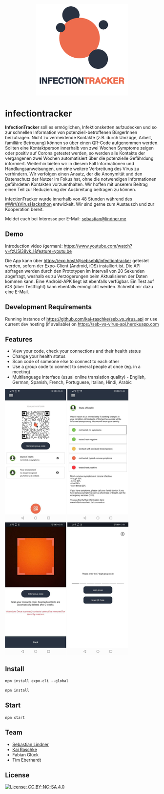 <p align="center">
  <img width="300" height="300" src="https://github.com/sebsebli/infectiontracker/blob/master/logo_mit_text.png">
</p>

# infectiontracker
**InfectionTracker** soll es ermöglichen, Infektionsketten aufzudecken und so zur schnellen Information von potenziell-betroffenen BürgerInnen beizutragen. Nicht zu vermeidende Kontakte (z.B. durch Umzüge, Arbeit, familiäre Betreuung) können so über einen QR-Code aufgenommen werden. Sollten eine Kontaktperson innerhalb von zwei Wochen Symptome zeigen oder positiv auf Corona getestet werden, so werden alle Kontakte der vergangenen zwei Wochen automatisiert über die potenzielle Gefährdung informiert. Weiterhin bieten wir in diesem Fall Informationen und Handlungsanweisungen, um eine weitere Verbreitung des Virus zu verhindern. Wir verfolgen einen Ansatz, der die Anonymität und den Datenschutz der Nutzer im Fokus hat, ohne die notwendigen Informationen gefährdeten Kontakten vorzuenthalten. Wir hoffen mit unserem Beitrag einen Teil zur Reduzierung der Ausbreitung beitragen zu können.

InfectionTracker wurde innerhalb von 48 Stunden während des [#WirVsVirusHackathon](https://wirvsvirushackathon.org/ "WirVsVirusHacka thon") entwickelt. 
Wir sind gerne zum Austausch und zur Kooperation bereit. 

Meldet euch bei Interesse per E-Mail: [sebastian@lindner.me](mailto:sebastin@lindner.me "sebastin@lindner.me")

## Demo

Introduction video (german): https://www.youtube.com/watch?v=fzUSl38vk_I&feature=youtu.be

Die App kann über https://exp.host/@sebsebli/infectiontracker getestet werden, sofern der Expo-Client (Android, iOS) installiert ist. Die API abfragen werden durch den Prototypen im Intervall von 20 Sekunden abgefragt, weshalb es zu Verzögerungen beim Aktualisieren der Daten kommen kann. Eine Android-APK liegt ist ebenfalls verfügbar. Ein Test auf iOS (über Testflight) kann ebenfalls ermöglicht werden. Schreibt mir dazu eine E-Mail.

## Development Requirements

Running instance of https://github.com/kai-raschke/seb_vs_virus_api or use current dev hosting (if available) on https://seb-vs-virus-api.herokuapp.com

## Features

- View your code, check your connections and their health status
- Change your health status
- Scan code of someone else to connect to each other
- Use a group code to connect to several people at once (eg. in a meeting)
- Multilanguage interface (usual online translation quality) - English, German, Spanish, French, Portuguese, Italian, Hindi, Arabic

<a href="https://raw.githubusercontent.com/sebsebli/infectiontracker/master/docs/screen-01.jpg"><img src="https://raw.githubusercontent.com/sebsebli/infectiontracker/master/docs/screen-01.jpg" width="200"/></a>
<a href="https://raw.githubusercontent.com/sebsebli/infectiontracker/master/docs/screen-02.jpg"><img src="https://raw.githubusercontent.com/sebsebli/infectiontracker/master/docs/screen-02.jpg" width="200"/></a>
<a href="https://raw.githubusercontent.com/sebsebli/infectiontracker/master/docs/screen-03.jpg"><img src="https://raw.githubusercontent.com/sebsebli/infectiontracker/master/docs/screen-03.jpg" width="200"/></a>
<a href="https://raw.githubusercontent.com/sebsebli/infectiontracker/master/docs/screen-04.jpg"><img src="https://raw.githubusercontent.com/sebsebli/infectiontracker/master/docs/screen-04.jpg" width="200"/></a>

## Install

``` npm install expo-cli --global ```

``` npm install ```

## Start

``` npm start ```
## Team
* [Sebastian Lindner](https://lindner.me/ "Sebastian Lindner") 
* [Kai Raschke]( https://github.com/kai-raschke/ "Kai Raschke") 
* Fabian Glück
* Tim Eberhardt

## License
[![License: CC BY-NC-SA 4.0](https://licensebuttons.net/l/by-nc-sa/4.0/80x15.png)](https://creativecommons.org/licenses/by-nc-sa/4.0/)
